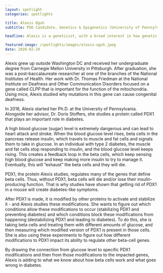 ```yaml
---
layout: spotlight
categories: spotlights

title: Alexis Oguh
subtitle: PhD Candidate, Genetics & Epigenetics (University of Pennsylvania)

headline: Alexis is a geneticist, with a broad interest in how genetic factors influence human health and disease.

featured-image: /spotlights/images/alexis-oguh.jpeg
date: 2020-02-29
---
```


Alexis grew up outside Washington DC and received her undergraduate degree from Carnegie Mellon University in Pittsburgh. After graduation, she was a post-baccalaureate researcher at one of the branches of the National Institutes of Health. Her work with Dr. Thomas Friedman at the National Institute on Deafness and Other Communication Disorders focused on a gene called <i>CLPP</i> that is important for the function of the mitochondria. Using mice, Alexis studied why mutations in this gene can cause congenital deafness.

In 2016, Alexis started her Ph.D. at the University of Pennsylvania. Alongside her advisor, Dr. Doris Stoffers, she studies a protein called PDX1 that plays an important role in diabetes.

A high blood glucose (sugar) level is extremely dangerous and can lead to heart attack and stroke. When the blood glucose level rises, beta cells in the pancreas release insulin, which travels to muscle and fat cells and signals them to take in glucose. In an individual with type 2 diabetes, the muscle and fat cells stop responding to insulin, and the blood glucose level keeps rising. This creates a feedback loop in the beta cells, which keep sensing high blood glucose and keep making more insulin to try to manage it. Eventually, this will “exhaust” the beta cells and they will die.

PDX1, the protein Alexis studies, regulates many of the genes that define beta cells. Thus, without PDX1, beta cells will die and/or lose their insulin-producing function. That is why studies have shown that getting rid of PDX1 in a mouse will create diabetes-like symptoms.

After PDX1 is made, it is modified by other proteins to activate and stabilize it - and Alexis studies these modifications. She wants to figure out which conditions allow these modifications to occur (stabilizing PDX1 and preventing diabetes) and which conditions block these modifications from happening (destabilizing PDX1 and leading to diabetes). To do this, she is taking beta cells and treating them with different amounts of glucose, and then measuring which modified version of PDX1 is present in those cells. She is also using these experiments to figure out how different modifications to PDX1 impact its ability to regulate other beta-cell genes.

By drawing the connection from glucose level to specific PDX1 modifications and then from those modifications to the impacted genes, Alexis is adding to what we know about how beta cells work and what goes wrong in diabetes.